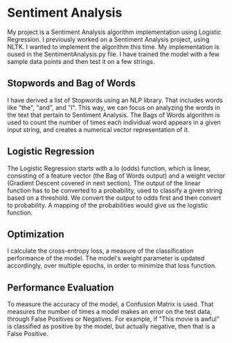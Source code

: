 # Sentiment Analysis
My project is a Sentiment Analysis algorithm
implementation using Logistic Regression. I
previously worked on a Sentiment Analysis
project, using NLTK. I wanted to implement the
algorithm this time. My implementation is
oused in the SentimentAnalysis.py file. I
have trained the model with a few sample data
points and then test it on a few strings.
## Stopwords and Bag of Words
I have derived a list of Stopwords using an
NLP library. That includes words like "the",
"and", and "I". This way, we can focus on
analyzing the words in the text that pertain
to Sentiment Analysis.
The Bags of Words algorithm is used to count
the number of times each individual word 
appears in a given input string, and creates a
numerical vector representation of it.
## Logistic Regression
The Logistic Regression starts with a lo
(odds) function, which is linear, consisting
of a feature vector (the Bag of Words output)
and a weight vector (Gradient Descent covered
in next section). The output of the linear
function has to be converted to a probability,
used to classify a given string based on a
threshold. We convert the output to odds first
and then convert to probability. A mapping of
the probabilities would give us the logistic
function.
## Optimization
I calculate the cross-entropy loss, a measure
of the classification performance of the
model. The model's weight parameter is updated
accordingly, over multiple epochs, in order to
minimize that loss function.
## Performance Evaluation
To measure the accuracy of the model, a
Confusion Matrix is used. That measures the
number of times a model makes an error on the
test data, through False Positives or
Negatives. For example, if "This movie is
awful" is classified as positive by the model,
but actually negative, then that is a False
Positive.
